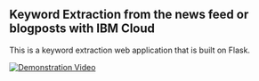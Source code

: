 ## Keyword Extraction from the news feed or blogposts with IBM Cloud

This is a keyword extraction web application that is built on Flask.

[![Demonstration Video](https://img.youtube.com/vi/Xh556hFHO9s/hqdefault.jpg)](https://youtu.be/Xh556hFHO9s)
